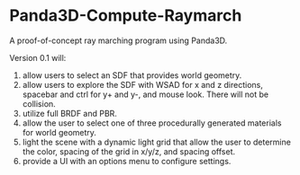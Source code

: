 # Panda3D-Compute-Raymarch

A proof-of-concept ray marching program using Panda3D.

Version 0.1 will:

1. allow users to select an SDF that provides world geometry.
2. allow users to explore the SDF with WSAD for x and z directions, spacebar and ctrl for y+ and y-, and mouse look. There will not be collision.
3. utilize full BRDF and PBR.
4. allow the user to select  one of three procedurally generated materials for world geometry.
5. light the scene with a dynamic light grid that allow the user to determine the color, spacing of the grid in x/y/z, and spacing offset.
6. provide a UI with an options menu to configure settings.
